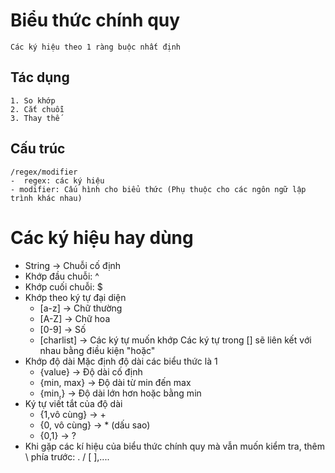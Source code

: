 # Biểu thức chính quy

    Các ký hiệu theo 1 ràng buộc nhất định

## Tác dụng

    1. So khớp
    2. Cắt chuỗi
    3. Thay thế

## Cấu trúc

    /regex/modifier
    -  regex: các ký hiệu
    - modifier: Cấu hình cho biểu thức (Phụ thuộc cho các ngôn ngữ lập trình khác nhau)

# Các ký hiệu hay dùng

- String -> Chuỗi cố định
- Khớp đầu chuỗi: ^
- Khớp cuối chuỗi: $
- Khớp theo ký tự đại diện
  - [a-z] -> Chữ thường
  - [A-Z] -> Chữ hoa
  - [0-9] -> Số
  - [charlist] -> Các ký tự muốn khớp
    Các ký tự trong [] sẽ liên kết với nhau bằng điều kiện "hoặc"
- Khớp độ dài
  Mặc định độ dài các biểu thức là 1
  - {value} -> Độ dài cố định
  - {min, max} -> Độ dài từ min đến max
  - {min,} -> Độ dài lớn hơn hoặc bằng min
- Ký tự viết tắt của độ dài
  - {1,vô cùng} -> +
  - {0, vô cùng} -> \* (dấu sao)
  - {0,1} -> ?
- Khi gặp các kí hiệu của biểu thức chính quy mà vẫn muốn kiểm tra, thêm \ phía trước: . / [ ],....
